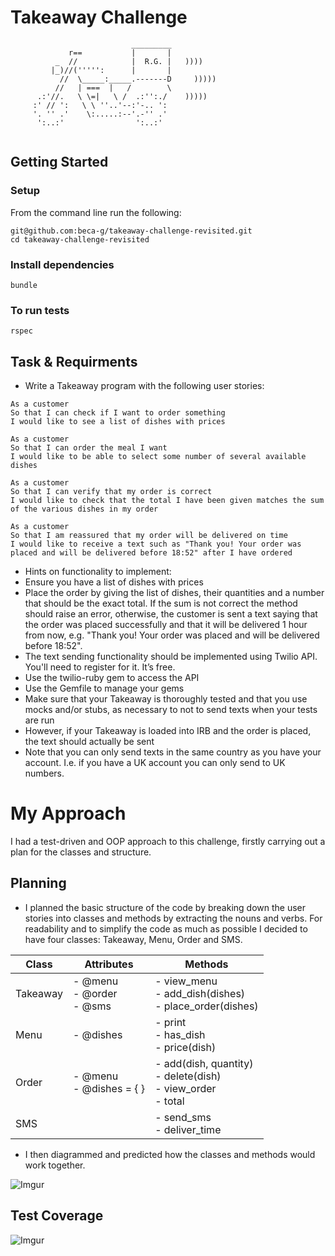 Takeaway Challenge
==================
```
                           _________
             r==           |       |
          _  //            |  R.G. |   ))))
         |_)//(''''':      |       |
           //  \_____:_____.-------D     )))))
          //   | ===  |   /        \
      .:'//.   \ \=|   \ /  .:'':./    )))))
     :' // ':   \ \ ''..'--:'-.. ':
     '. '' .'    \:.....:--'.-'' .'
      ':..:'                ':..:'
 
```
 
## Getting Started
 
### Setup
From the command line run the following:
```
git@github.com:beca-g/takeaway-challenge-revisited.git
cd takeaway-challenge-revisited
```
### Install dependencies
```
bundle
```
### To run tests
```
rspec
```
 
Task & Requirments
-----
 
* Write a Takeaway program with the following user stories:
 
```
As a customer
So that I can check if I want to order something
I would like to see a list of dishes with prices
```
```
As a customer
So that I can order the meal I want
I would like to be able to select some number of several available dishes
```
```
As a customer
So that I can verify that my order is correct
I would like to check that the total I have been given matches the sum of the various dishes in my order
```
```
As a customer
So that I am reassured that my order will be delivered on time
I would like to receive a text such as "Thank you! Your order was placed and will be delivered before 18:52" after I have ordered
```
 
* Hints on functionality to implement:
 * Ensure you have a list of dishes with prices
 * Place the order by giving the list of dishes, their quantities and a number that should be the exact total. If the sum is not correct the method should raise an error, otherwise, the customer is sent a text saying that the order was placed successfully and that it will be delivered 1 hour from now, e.g. "Thank you! Your order was placed and will be delivered before 18:52".
 * The text sending functionality should be implemented using Twilio API. You'll need to register for it. It’s free.
 * Use the twilio-ruby gem to access the API
 * Use the Gemfile to manage your gems
 * Make sure that your Takeaway is thoroughly tested and that you use mocks and/or stubs, as necessary to not to send texts when your tests are run
 * However, if your Takeaway is loaded into IRB and the order is placed, the text should actually be sent
 * Note that you can only send texts in the same country as you have your account. I.e. if you have a UK account you can only send to UK numbers.
 
# My Approach
 
I had a test-driven and OOP approach to this challenge, firstly carrying out a plan for the classes and structure.
 
## Planning
 
- I planned the basic structure of the code by breaking down the user stories into classes and methods by extracting the nouns and verbs. For readability and to simplify the code as much as possible I decided to have four classes: Takeaway, Menu, Order and SMS.
 
 
| Class    | Attributes                    | Methods                                                            |
|----------|-------------------------------|--------------------------------------------------------------------|
| Takeaway | - @menu<br>- @order<br>- @sms | - view_menu<br>- add_dish(dishes)<br>- place_order(dishes)         |
| Menu     | - @dishes                     | - print<br>- has_dish<br>- price(dish)                             |
| Order    | - @menu<br>- @dishes = { }                | - add(dish, quantity)<br>- delete(dish)<br>- view_order<br>- total |
| SMS      |                               | - send_sms<br>- deliver_time                              |
 
- I then diagrammed and predicted how the classes and methods would work together.
 
![Imgur](https://imgur.com/AJ77ZgW.png)
 
## Test Coverage
![Imgur](https://imgur.com/WqBE0Il.png)